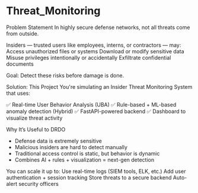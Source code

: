 # Threat_Monitoring
Problem Statement
In highly secure defense networks, not all threats come from outside.

Insiders — trusted users like employees, interns, or contractors — may:
Access unauthorized files or systems
Download or modify sensitive data
Misuse privileges intentionally or accidentally
Exfiltrate confidential documents

Goal: Detect these risks before damage is done.

Solution: This Project
You're simulating an Insider Threat Monitoring System that uses:

✅ Real-time User Behavior Analysis (UBA)
✅ Rule-based + ML-based anomaly detection (Hybrid)
✅ FastAPI-powered backend
✅ Dashboard to visualize threat activity

Why It’s Useful to DRDO
* Defense data is extremely sensitive
* Malicious insiders are hard to detect manually
* Traditional access control is static, but behavior is dynamic
* Combines AI + rules + visualization = next-gen detection

You can scale it up to:
Use real-time logs (SIEM tools, ELK, etc.)
Add user authentication + session tracking
Store threats to a secure backend
Auto-alert security officers
